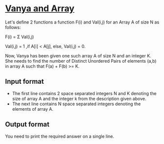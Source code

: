 # [Vanya and Array][link]

Let's define 2 functions a function F(i) and Val(i,j) for an Array A of size N as follows:

F(i) = Σ Val(i,j)

Val(i,j) = 1 ,if A[i] < A[j], else, Val(i,j) = 0.

Now, Vanya has been given one such array A of size N and an integer K. She needs to find the number of Distinct Unordered Pairs of elements (a,b) in array A such that F(a) + F(b) >= K.

## Input format

- The first line contains 2 space separated integers N and K denoting the size of array A and the integer k from the description given above.
- The next line contains N space separated integers denoting the elements of array A.

## Output format

You need to print the required answer on a single line.

[link]: https://www.hackerearth.com/practice/data-structures/advanced-data-structures/fenwick-binary-indexed-trees/practice-problems/algorithm/vanya-and-array-4/
